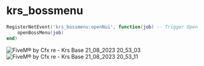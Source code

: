 # krs_bossmenu


```lua
RegisterNetEvent('krs_bossmenu:openNui', function(job) -- Trigger Open Nui Boss Menu
    openBossMenu(job)
end)
```
![FiveM® by Cfx re - Krs Base 21_08_2023 20_53_03](https://github.com/KRS-KAROS/krs_bossmenu/assets/131356071/6c64b891-346c-44e9-a63a-36df3c416ee2)
![FiveM® by Cfx re - Krs Base 21_08_2023 20_53_11](https://github.com/KRS-KAROS/krs_bossmenu/assets/131356071/9c9e2ba2-a20b-43b9-93c6-cef9e55f6fe9)
